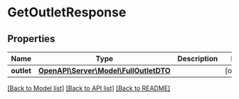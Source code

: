 # GetOutletResponse

## Properties
Name | Type | Description | Notes
------------ | ------------- | ------------- | -------------
**outlet** | [**OpenAPI\Server\Model\FullOutletDTO**](FullOutletDTO.md) |  | [optional] 

[[Back to Model list]](../README.md#documentation-for-models) [[Back to API list]](../README.md#documentation-for-api-endpoints) [[Back to README]](../README.md)


